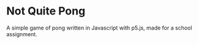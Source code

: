 # Not Quite Pong
A simple game of pong written in Javascript with p5.js, made for a school assignment.
